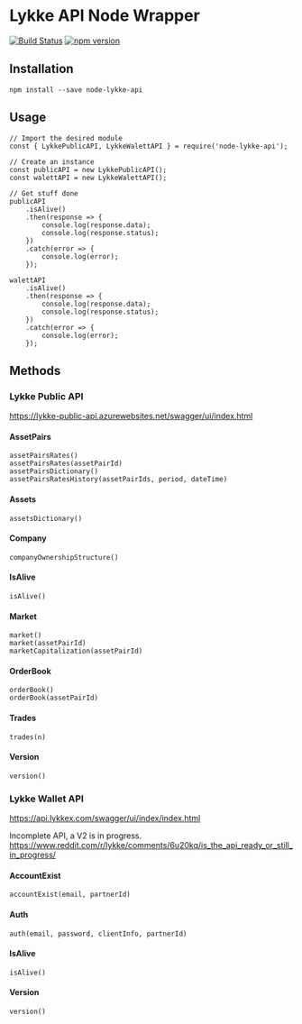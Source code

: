 # Lykke API Node Wrapper

[![Build Status](https://travis-ci.org/PierrickGT/node-lykke-api.svg?branch=master)](https://travis-ci.org/PierrickGT/node-lykke-api) [![npm version](https://badge.fury.io/js/node-lykke-api.svg)](https://badge.fury.io/js/node-lykke-api)

## Installation
```
npm install --save node-lykke-api
```

## Usage
```
// Import the desired module
const { LykkePublicAPI, LykkeWalettAPI } = require('node-lykke-api');

// Create an instance
const publicAPI = new LykkePublicAPI();
const walettAPI = new LykkeWalettAPI();

// Get stuff done
publicAPI
    .isAlive()
    .then(response => {
        console.log(response.data);
        console.log(response.status);
    })
    .catch(error => {
        console.log(error);
    });

walettAPI
    .isAlive()
    .then(response => {
        console.log(response.data);
        console.log(response.status);
    })
    .catch(error => {
        console.log(error);
    });
```

## Methods

### Lykke Public API
https://lykke-public-api.azurewebsites.net/swagger/ui/index.html

#### AssetPairs
```
assetPairsRates()
assetPairsRates(assetPairId)
assetPairsDictionary()
assetPairsRatesHistory(assetPairIds, period, dateTime)
```

#### Assets
```
assetsDictionary()
```

#### Company
```
companyOwnershipStructure()
```

#### IsAlive
```
isAlive()
```

#### Market
```
market()
market(assetPairId)
marketCapitalization(assetPairId)
```

#### OrderBook
```
orderBook()
orderBook(assetPairId)
```

#### Trades
```
trades(n)
```

#### Version
```
version()
```

### Lykke Wallet API
https://api.lykkex.com/swagger/ui/index/index.html

Incomplete API, a V2 is in progress.
https://www.reddit.com/r/lykke/comments/6u20kq/is_the_api_ready_or_still_in_progress/

#### AccountExist
```
accountExist(email, partnerId)
```

#### Auth
```
auth(email, password, clientInfo, partnerId)
```

#### IsAlive
```
isAlive()
```

#### Version
```
version()
```
